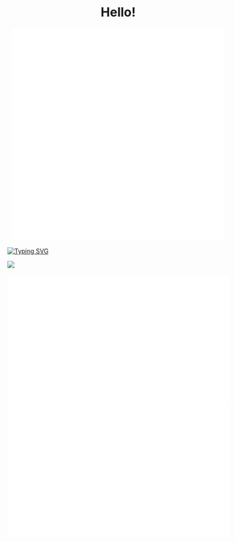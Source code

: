 <h1 align="center">Hello!</h1>

<p align="center">
<img src="https://github.com/batuhanyus/batuhanyus/blob/main/images/myGif.gif" />
</p>

<!--   my-ticker -->    
[![Typing SVG](https://readme-typing-svg.herokuapp.com?color=%2336BCF7&center=true&vCenter=true&width=600&lines=Hi+there+👋,+I+am+Batuhan+Avcı;+Welcome+to+My+Profile!;Software+Developer+From+Turkey)](https://git.io/typing-svg)

<!--   grid-snake -->

![](https://github.com/batuhanyus/ProfileStats/blob/output/github-contribution-grid-snake.svg)

<p align="center">
<img src="https://github.com/batuhanyus/ProfileStats/blob/master/generated/overview.svg" />
<img src="https://github.com/batuhanyus/ProfileStats/blob/master/generated/languages.svg" />
</p>

